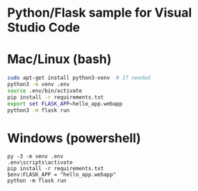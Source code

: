 # Python/Flask sample for Visual Studio Code

# Mac/Linux (bash)

```bash
sudo apt-get install python3-venv  # If needed
python3 -m venv .env
source .env/bin/activate
pip install -r requirements.txt
export set FLASK_APP=hello_app.webapp
python3 -m flask run
```


# Windows (powershell)

```
py -3 -m venv .env
.env\scripts\activate
pip install -r requirements.txt
$env:FLASK_APP = "hello_app.webapp"
python -m flask run
```


